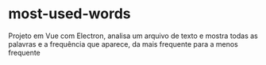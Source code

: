 # most-used-words

Projeto em Vue com Electron, analisa um arquivo de texto e mostra todas as palavras e a frequência que aparece, da mais frequente para a menos frequente
